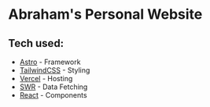 # Abraham's Personal Website
## Tech used:

- [Astro](https://astro.build/) - Framework
- [TailwindCSS](https://tailwindcss.com/) - Styling
- [Vercel](https://vercel.app/) - Hosting
- [SWR](https://swr.vercel.app/) - Data Fetching
- [React](https://reactjs.org/) - Components
